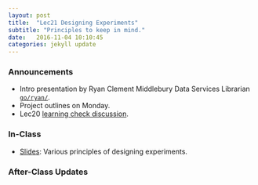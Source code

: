```yaml
---
layout: post
title:  "Lec21 Designing Experiments"
subtitle: "Principles to keep in mind."
date:   2016-11-04 10:10:45
categories: jekyll update
---
```




### Announcements

* Intro presentation by Ryan Clement Middlebury Data Services Librarian <a href = "http://www.go.middlebury.edu/ryan" target = "_blank">`go/ryan/`</a>.
* Project outlines on Monday.
* Lec20 <a href = "{{ site.baseurl }}/assets/LC/resampling.html" target = "_blank">learning check discussion</a>.



### In-Class

* <a href = "{{ site.baseurl }}/assets/3-Statistical_Inference/designing_experiments.html" target = "_blank">Slides</a>: Various principles of designing experiments.



### After-Class Updates

<!--
* Lec21 <a href = "{{ site.baseurl }}/assets/LC/BLAH.html" target = "_blank">learning check discussion</a>
-->
